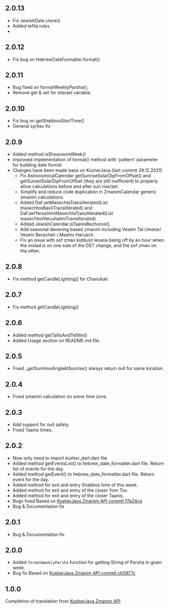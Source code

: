 ## 2.0.13
- Fix JewishDate.clone()
- Added tefila rules
- 
## 2.0.12
- Fix bug on HebrewDateFormatter.format()

## 2.0.11
- Bug fixed on formatWeeklyParsha();
- Remove  get & set for inIsrael variable.

## 2.0.10
- Fix bug on getShabbosStartTime()
- General syntax fix

## 2.0.9
- Added method isShoavavimWeek()
- Improved implementation of format() method with 'pattern' parameter for building date format
- Changes have been made base on KosherJava (last commit 28.12.2021)
  - Fix AstronomicalCalendar getSunriseSolarDipFromOffset() and getSunsetSolarDipFromOffset (they are still inefficient) to properly allow calculations before and after sun rise/set.
  - Simplify and reduce code duplication in ZmanimCalendar generic zmanim calculations.
  - Added Daf.setMasechtaTransliterated(List<String> masechtosBavliTransliterated) and Daf.setYerushlmiMasechtaTransliterated(List<String> masechtosYerushalmiTransliterated).
  - Added JewishCalendar.isTaanisBechoros().
  - Add seasonal davening based zmanim including Vesein Tal Umatar/ Vesein Berachah / Mashiv Haruach.
  - Fix an issue with sof zman kiddush levana being off by an hour when the molad is on one side of the DST change, and the sof zman on the other.

## 2.0.8
- Fix method getCandleLighting() for Chanukah

## 2.0.7
- Fix method getCandleLighting()

## 2.0.6
- Added method getTallisAndTefillin()
- Added Usage section on README.md file.

## 2.0.5
- Fixed _getSunHourAngleAtSunrise() always return null for same location.

## 2.0.4
- Fixed zmanim calculation on some time zone.

## 2.0.3
- Add support for null safety.
- Fixed Taanis times.

## 2.0.2

- Now only need to import kosher_dart.dart file
- Added method getEventsList() to hebrew_date_formatter.dart file. Return list of events for the day.
- Added method getEvent() to hebrew_date_formatter.dart file. Return event for the day.
- Added method for exit and entry Shabbos time of this week.
- Added method for exit and entry of the closer Yom Tov.
- Added method for exit and entry of the closer Taanis.
- Bugs fixed Based on [KosherJava Zmanim API commit f7e24ce](https://github.com/KosherJava/zmanim/tree/f7e24ce604e3fcd1c10824fc0d18bb7c8a0b7e99)
- Bug & Documentation fix

## 2.0.1

- Bug & Documentation fix.

## 2.0.0

- Added `formatWeeklyParsha` function for getting String of Parsha in given week.
- Bug fix Based on [KosherJava Zmanim API commit cb5977c](https://github.com/KosherJava/zmanim/tree/cb5977c9efa5396660f130eac0150d41b47613d2)

## 1.0.0

Completion of translation from [KosherJava Zmanim API](https://github.com/KosherJava/zmanim) 